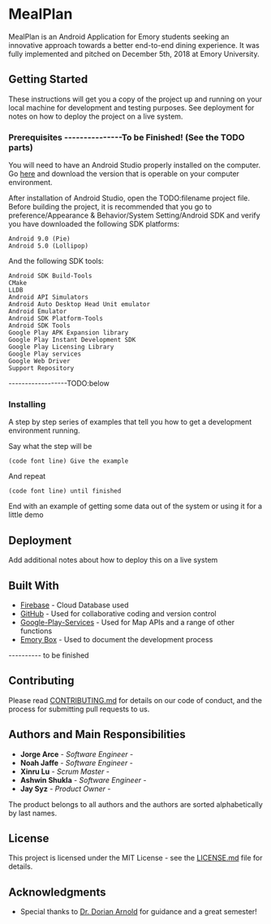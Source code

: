 # MealPlan

MealPlan is an Android Application for Emory students seeking an innovative approach towards a better end-to-end dining experience. It was fully implemented and pitched on December 5th, 2018 at Emory University.


## Getting Started

These instructions will get you a copy of the project up and running on your local machine for development and testing purposes. See deployment for notes on how to deploy the project on a live system.

### Prerequisites ---------------To be Finished! (See the TODO parts)

You will need to have an Android Studio properly installed on the computer. Go [here](https://developer.android.com/studio/) and download the version that is operable on your computer environment. 

After installation of Android Studio, open the TODO:filename project file. Before building the project, it is recommended that you go to preference/Appearance & Behavior/System Setting/Android SDK and verify you have downloaded the following SDK platforms:
```
Android 9.0 (Pie)
Android 5.0 (Lollipop)
```

And the following SDK tools:
```
Android SDK Build-Tools
CMake
LLDB
Android API Simulators
Android Auto Desktop Head Unit emulator
Android Emulator
Android SDK Platform-Tools
Android SDK Tools
Google Play APK Expansion library
Google Play Instant Development SDK
Google Play Licensing Library
Google Play services
Google Web Driver
Support Repository
```
------------------TODO:below

### Installing

A step by step series of examples that tell you how to get a development environment running.

Say what the step will be

```
(code font line) Give the example
```

And repeat

```
(code font line) until finished
```

End with an example of getting some data out of the system or using it for a little demo

## Deployment

Add additional notes about how to deploy this on a live system

## Built With

* [Firebase](https://firebase.google.com/) - Cloud Database used
* [GitHub](https://github.com/) - Used for collaborative coding and version control
* [Google-Play-Services](https://developer.android.com/distribute/play-services/) - Used for Map APIs and a range of other functions
* [Emory Box](https://emory.account.box.com/) - Used to document the development process

---------- to be finished

## Contributing

Please read [CONTRIBUTING.md](https://gist.github.com/PurpleBooth/b24679402957c63ec426) for details on our code of conduct, and the process for submitting pull requests to us.

## Authors and Main Responsibilities

* **Jorge Arce** - *Software Engineer* -
* **Noah Jaffe** - *Software Engineer* - 
* **Xinru Lu** - *Scrum Master* - 
* **Ashwin Shukla** - *Software Engineer* - 
* **Jay Syz** - *Product Owner* - 

The product belongs to all authors and the authors are sorted alphabetically by last names.

## License

This project is licensed under the MIT License - see the [LICENSE.md](https://github.com/ssyz/CS370-MealPlan/blob/master/LICENSE.md) file for details.

## Acknowledgments

* Special thanks to [Dr. Dorian Arnold](http://www.mathcs.emory.edu/~darnold/) for guidance and a great semester!
